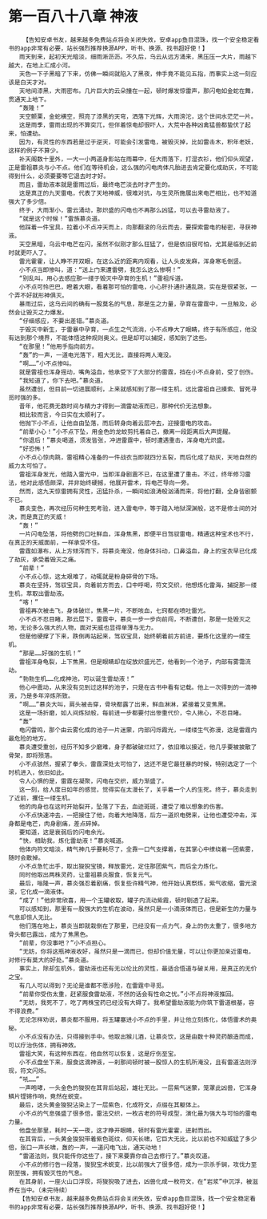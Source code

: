 # 第一百八十八章 神液
        【告知安卓书友，越来越多免费站点将会关闭失效，安卓app鱼目混珠，找一个安全稳定看书的app非常有必要，站长强烈推荐换源APP，听书、换源、找书超好使！】
       雨天到来，起初天光暗淡，细雨淅沥沥。不久后，乌云从远方涌来，黑压压一大片，雨越下越大，在地上汇成小河。
       天色一下子黑暗了下来，仿佛一瞬间就陷入了黑夜，伸手竟不能见五指，而事实上这一刻应该是白天才对。
       天地间漆黑，大雨密布。几片巨大的云朵撞在一起，顿时爆发惊雷声，那闪电如金蛇在舞，贯通天上地下。
       “轰隆！”
       天空颤栗，金蛇横空，照亮了漆黑的天穹，洒落下光辉，大雨滂沱，这个世间水茫茫一片。
       这是雨季，雷雨出现的不算突兀，但伴着惊电却很吓人，大荒中各种凶禽猛兽都蛰伏了起来，怕遭劫。
       因为，有灵性的东西若是过于逆天，可能会引发雷电，被毁灭掉，比如雷击木，积年老妖，这样的例子不算少。
       补天阁数十里外，一大一小两道身影站在雨幕中，任大雨落下，打湿衣衫，他们仰头观望，正是雷祖慕炎与小不点。他们在等待机会，这么强的闪电肉体凡胎进去肯定要化成劫灰，不可能得到什么，必须要要等它退去时才好。
       而且，雷劫液本就是雷雨过后，最终电芒淡去时才产生的。
       这是真正的九天雷电，代表了天地神威，很难对抗，与生灵所施展出来电芒相比，也不知道强大了多少倍。
       终于，大雨渐小，雷云涌动，那炽盛的闪电也不再那么凶猛，可以去寻雷劫液了。
       “就是这个时候！”雷族慕炎道。
       他踩着一件宝具，拉着小不点冲天而上，向那翻滚的乌云而去，要探索雷电的秘密，寻获神液。
       天空黑暗，乌云中电芒在闪，虽然不似刚才那么狂猛了，但是依旧很可怕，尤其是临到近前时就更吓人了。
       雷光霍霍，让人睁不开双眼，在这么近的距离内观看，让人头皮发麻，浑身寒毛倒竖。
       小不点当即惨叫，道：“送上门来遭雷劈，我怎么这么惨啊！”
       “别乱叫，用心去感应那一缕于毁灭中孕育的生机！”雷祖斥道。
       小不点可怜巴巴，瞪着大眼，看着那可怕的雷电，小心肝扑通扑通乱跳，实在是很紧张，一个弄不好就形神俱灭。
       暴雨过后，这乌云间的确有一股莫名的气息，那是生之力量，孕育在雷霆中，一旦触及，必然会让毁灭之力爆发。
       “仔细感应，不要出差错。”慕炎道。
       于毁灭中新生，于雷暴中孕育，一点生之气流淌，小不点睁大了眼睛，终于有所感应，他没有达到那个境界，不能体悟这种规则奥义。但是却可以捕捉，感知到了这些。
       “在那里！”他用手指向前方。
       “轰”的一声，一道电光落下，粗大无比，直接将两人淹没。
       “啊……”小不点惨叫。
       就是雷祖也浑身摇动，嘴角溢血，他承受下了大部分的雷霆，挡在小不点身前，受了创伤。
       “我知道了，你下去吧。”慕炎道。
       虽然遭创，但目前一切进展顺利，上来就感知到了那一缕生机，远比雷祖自己摸索、冒死寻觅时强的多。
       昔年，他花费无数时间与精力才得到一滴雷劫液而已，那种代价无法想象。
       相比较而言，今日实在太顺利了。
       他抛下小不点，让他自由坠落，而后转身向着云层冲去，迎接雷电的攻击。
       “前辈小心！”小不点下坠，用金色的龙蛟剪托着自己，撤离一段距离后大声提醒。
       “你退后！”慕炎喝道，须发皆张，冲进雷霆中，顿时遭遇重击，浑身电光炽盛。
       “好恐怖！”
       小不点心惊肉跳，雷祖精心准备的一件战衣当即就四分五裂，而后化成了劫灰，天地自然的威力太可怕了。
       雷祖浑身发光，他踏入雷光中，当即浑身剧震不已，在这里遭了重击。不过，终年修习雷法，他对此感悟颇深，并非始终硬撼，他展开雷术，将电芒导向一旁。
       然而，这九天惊雷拥有灵性，迅猛扑杀，一瞬间如浪涛般汹涌而来，将他打翻，全身皆剧颤不已。
       慕炎变色，再次经历何种生死考验，进入雷电中，等于踏入地狱深渊般，这不是修士间的对决，而是真正的天威！
       “轰！”
       一片闪电坠落，将他劈的口吐鲜血，浑身焦黑，即便平日驾驭雷电，精通这种宝术也不行，在真正的天威面前，一样承受不住。
       雷霆如瀑布，从上方倾泻而下，将慕炎淹没，他身体抖动，口鼻溢血，身上的宝衣早已化成了劫灰，承受着毁灭之痛。
       “前辈！”
       小不点心惊，这太艰难了，动辄就是粉身碎骨的下场。
       慕炎在坚持，驾驭宝具，向着前方而去，口中呼喝，符文交织，他想炼化雷海，捕捉那一缕生机，萃取出雷劫液。
       “喀！”
       雷祖再次被击飞，身体破烂，焦黑一片，不断咳血，七窍都在喷吐雷光。
       小不点不忍目睹，那云层下，雷霆中，慕炎一步一步向前闯，不断遭创，那是一处毁灭之地，无论多么强大的人物，面对天威也显得单薄与无力。
       但是他硬撑了下来，跌倒再站起来，驾驭宝具，始终朝着前方前进，要炼化这里的一缕生机。
       “那是……好强的生机！”
       雷祖浑身龟裂，上下焦黑，但是眼睛却在绽放炽盛光芒，他看到一个池子，内部有雾霭流动。
       “勃勃生机……化成神池，可以诞生雷劫液！”
       他心中震动，从来没有见到过这样的池子，只是在古书中看有记载。他上一次得到的一滴神液，乃是多年淬炼所致。
       “啊……”慕炎大叫，肩头被击穿，骨块都露了出来，鲜血淋淋，紧接着又变焦黑。
       这是一场折磨，如人间炼狱般，每前进一步都要付出惨重代价，令人揪心，不忍目睹。
       “轰”
       电闪雷鸣，那个由云雾化成的池子一片迷蒙，内部闪烁霞光，一缕缕生气弥漫，这是雷霆内最危险的地方。
       慕炎遭受重创，经历不知多少磨难，身子都破破烂烂了，依旧难以接近，他几乎要被披散了骨架，即将殒落。
       小不点骇然，握紧了拳头，雷霆深处太可怕了，这还不是它最狂暴的时候，特别选定了一个时机进入，依旧如此。
       令人心惧的是，雷霆在凝聚，闪电在交织，威力渐盛了。
       这一刻，给人度日如年的感觉，觉得实在太漫长了，关乎着一个人的生死。终于，慕炎走到了近前，攫住一缕生机。
       他的肉身也在这时开始裂开，坠落了下去，血迹斑斑，遭受了难以想象的伤害。
       小不点快速冲去，一把接住了他，向着大地降落，后方一道炽电劈来，让他也遭受冲击，浑身都是电芒，肉身剧痛，差点碎掉。
       要知道，这是衰弱后的闪电余光。
       “快，相助我，炼化雷劫液！”慕炎喊道。
       他体内符文暗淡，精气神几乎要耗尽了，全靠一口气支撑着，在其掌心中缭绕着一团紫雾，随时会散掉。
       小不点急忙出手，取出狻猊宝镜，释放雷光，定住那团紫气，而后全力炼化。
       同时他取出两株灵药，让雷祖慕炎服食，恢复元气。
       最后，嗡隆一声，慕炎强忍着剧痛，恢复些许精气神，他开始认真祭炼，紫气收缩，雷光滚滚，它化成一滴液体。
       “成了！”他非常欣喜，用一个玉罐收取，罐子内流动紫霞，顿时剔透了起来。
       可以感知到，那里有一股强大的生机在波动，虽然只是一小滴液体而已，但是新生的力量与气息却惊人无比。
       他们落在地上，慕炎当即就栽倒在了那里，已经没有一点力气，身上的伤太重了，很多地方骨头都已露出，成为了焦黑色。
       “前辈，你没事吧？”小不点担心。
       “无妨，你将这瓶神液收好，虽然只是一滴而已，但却价值无量，可以让你更加亲近雷电，对修行有莫大的好处。”慕炎道。
       事实上，除却生机外，雷劫液也还有无以伦比的灵性，最适合悟道与破关用，是真正的无价之宝。
       有几人可以得到？无论是谁都不愿涉险，在雷霆中寻觅。
       “前辈你受伤太重，赶紧服食雷劫液，不然的话会有性命之忧。”小不点将神液推回。
       “无妨，我死不了，吃了两株宝药已经没有大碍了。我希望雷劫液能为你筑下雷道根基，容不得浪费。”
       无论怎样劝说，慕炎都不服用，将玉罐塞进小不点的手里，并让他立刻炼化，体悟雷术的奥秘。
       小不点没有办法，只得接到手中。他取出猴儿酒，让慕炎饮，这是由数十种灵药酿造而成，可以疗治伤体，拥有神效。
       雷祖大笑，有这种东西在，他自然可以恢复，这是疗伤至宝。
       小不点盘坐下来，服食这滴神液，一刹那间顿时被一股惊人的生机所淹没，且有雷道法则浮现，符文闪烁。
       “吼……”
       一声咆哮，一头金色的狻猊在其背后站起，雄壮无比。一层紫气迷蒙，笼罩此凶兽，它浑身鳞片铿锵作响，竟然在蜕变。
       最后，这头黄金狻猊沾染上了一层紫色，化成符文，点缀在其躯体上。
       小不点的气息强盛了很多倍，雷法交织，一枚古老的符号成型，演化最为强大与可怕的雷电力量。
       他盘坐那里，耗时一天一夜，这才睁开眼睛，顿时有雷光霍霍，迸射而出。
       在其背后，一头黄金狻猊带着紫色斑纹，仰天长啸，它巨大无比，比以前也不知威猛了多少倍，张口一声长啸，轰的一声，一道闪电飞出，通天动地！
       “雷道法则，我只能传你这些了，接下来要靠你自己去修行了。”慕炎叹道。
       小不点的修行告一段落，狻猊宝术蜕变，比以前强大了很多倍，成为一宗杀手锏，攻伐力至刚至强，拥有毁灭性的气息。
       在其身前，一座火山口浮现，将狻猊吸了进去，凶兽化成一枚符文，在“岩浆”中沉浮，被滋养在当中。（未完待续）
       【告知安卓书友，越来越多免费站点将会关闭失效，安卓app鱼目混珠，找一个安全稳定看书的app非常有必要，站长强烈推荐换源APP，听书、换源、找书超好使！】
